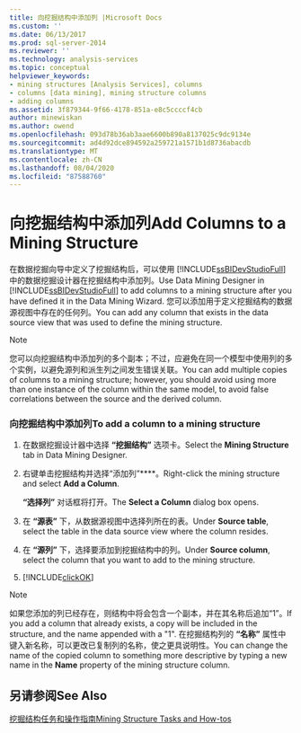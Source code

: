 ```yaml
---
title: 向挖掘结构中添加列 |Microsoft Docs
ms.custom: ''
ms.date: 06/13/2017
ms.prod: sql-server-2014
ms.reviewer: ''
ms.technology: analysis-services
ms.topic: conceptual
helpviewer_keywords:
- mining structures [Analysis Services], columns
- columns [data mining], mining structure columns
- adding columns
ms.assetid: 3f879344-9f66-4178-851a-e8c5ccccf4cb
author: minewiskan
ms.author: owend
ms.openlocfilehash: 093d78b36ab3aae6600b890a8137025c9dc9134e
ms.sourcegitcommit: ad4d92dce894592a259721a1571b1d8736abacdb
ms.translationtype: MT
ms.contentlocale: zh-CN
ms.lasthandoff: 08/04/2020
ms.locfileid: "87588760"
---
```

# <a name="add-columns-to-a-mining-structure"></a><span data-ttu-id="f668c-102">向挖掘结构中添加列</span><span class="sxs-lookup"><span data-stu-id="f668c-102">Add Columns to a Mining Structure</span></span>
  <span data-ttu-id="f668c-103">在数据挖掘向导中定义了挖掘结构后，可以使用 [!INCLUDE[ssBIDevStudioFull](../../includes/ssbidevstudiofull-md.md)] 中的数据挖掘设计器在挖掘结构中添加列。</span><span class="sxs-lookup"><span data-stu-id="f668c-103">Use Data Mining Designer in [!INCLUDE[ssBIDevStudioFull](../../includes/ssbidevstudiofull-md.md)] to add columns to a mining structure after you have defined it in the Data Mining Wizard.</span></span> <span data-ttu-id="f668c-104">您可以添加用于定义挖掘结构的数据源视图中存在的任何列。</span><span class="sxs-lookup"><span data-stu-id="f668c-104">You can add any column that exists in the data source view that was used to define the mining structure.</span></span>  
  
> [!NOTE]  
>  <span data-ttu-id="f668c-105">您可以向挖掘结构中添加列的多个副本；不过，应避免在同一个模型中使用列的多个实例，以避免源列和派生列之间发生错误关联。</span><span class="sxs-lookup"><span data-stu-id="f668c-105">You can add multiple copies of columns to a mining structure; however, you should avoid using more than one instance of the column within the same model, to avoid false correlations between the source and the derived column.</span></span>  
  
### <a name="to-add-a-column-to-a-mining-structure"></a><span data-ttu-id="f668c-106">向挖掘结构中添加列</span><span class="sxs-lookup"><span data-stu-id="f668c-106">To add a column to a mining structure</span></span>  
  
1.  <span data-ttu-id="f668c-107">在数据挖掘设计器中选择 **“挖掘结构”** 选项卡。</span><span class="sxs-lookup"><span data-stu-id="f668c-107">Select the **Mining Structure** tab in Data Mining Designer.</span></span>  
  
2.  <span data-ttu-id="f668c-108">右键单击挖掘结构并选择“添加列”\*\*\*\*。</span><span class="sxs-lookup"><span data-stu-id="f668c-108">Right-click the mining structure and select **Add a Column**.</span></span>  
  
     <span data-ttu-id="f668c-109">**“选择列”** 对话框将打开。</span><span class="sxs-lookup"><span data-stu-id="f668c-109">The **Select a Column** dialog box opens.</span></span>  
  
3.  <span data-ttu-id="f668c-110">在 **“源表”** 下，从数据源视图中选择列所在的表。</span><span class="sxs-lookup"><span data-stu-id="f668c-110">Under **Source table**, select the table in the data source view where the column resides.</span></span>  
  
4.  <span data-ttu-id="f668c-111">在 **“源列”** 下，选择要添加到挖掘结构中的列。</span><span class="sxs-lookup"><span data-stu-id="f668c-111">Under **Source column**, select the column that you want to add to the mining structure.</span></span>  
  
5.  [!INCLUDE[clickOK](../../includes/clickok-md.md)]  
  
> [!NOTE]  
>  <span data-ttu-id="f668c-112">如果您添加的列已经存在，则结构中将会包含一个副本，并在其名称后追加“1”。</span><span class="sxs-lookup"><span data-stu-id="f668c-112">If you add a column that already exists, a copy will be included in the structure, and the name appended with a "1".</span></span> <span data-ttu-id="f668c-113">在挖掘结构列的 **“名称”** 属性中键入新名称，可以更改已复制列的名称，使之更具说明性。</span><span class="sxs-lookup"><span data-stu-id="f668c-113">You can change the name of the copied column to something more descriptive by typing a new name in the **Name** property of the mining structure column.</span></span>  
  
## <a name="see-also"></a><span data-ttu-id="f668c-114">另请参阅</span><span class="sxs-lookup"><span data-stu-id="f668c-114">See Also</span></span>  
 [<span data-ttu-id="f668c-115">挖掘结构任务和操作指南</span><span class="sxs-lookup"><span data-stu-id="f668c-115">Mining Structure Tasks and How-tos</span></span>](mining-structure-tasks-and-how-tos.md)  
  
  
